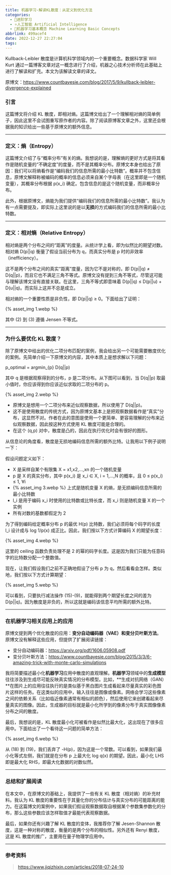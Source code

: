 ```yaml
---
title: 机器学习-解读KL散度：从定义到优化方法
categories:
  - 🌙进阶学习
  - ⭐人工智能 Artificial Intelligence
  - 💫机器学习基本概念 Machine Learning Basic Concepts
abbrlink: 499acef4
date: 2022-12-27 22:27:04
tags:
---
```


Kullback-Leibler 散度是计算机科学领域内的一个重要概念。数据科学家 Will Kurt 通过一篇博客文章对这一概念进行了介绍，机器之心技术分析师在此基础上进行了解读和扩充。本文为该解读文章的译文。

原博文：<https://www.countbayesie.com/blog/2017/5/9/kullback-leibler-divergence-explained>

### 引言

这篇博文将介绍 KL 散度，即相对熵。这篇博文给出了一个理解相对熵的简单例子，因此这里不会试图重写原作者的内容。除了阅读原博客文章之外，这里还会根据我的知识给出一些基于原博文的额外信息。

<!--more-->

***

### 定义：熵（Entropy）

这篇博文介绍了与“概率分布”有关的熵。我想说的是，理解熵的更好方式是将其看作是随机变量的“不确定度”的度量，而不是其概率分布。原博文本身也给出了原因：我们可以将熵看作是“编码我们的信息所需的最小比特数”。概率并不包含信息，原博文解释称被编码的概率的信息必须来自某个字母表（在这里即是一个随机变量），其概率分布根据 p(x_i) 确定。包含信息的是这个随机变量，而非概率分布。

此外，根据原博文，熵能为我们提供“编码我们的信息所需的最小比特数”。我认为有一点需要提及，即实际上这里说的是以**无损**的方式编码我们的信息所需的最小比特数。

***

### 定义：相对熵（Relative Entropy）

相对熵是两个分布之间的“距离”的度量。从统计学上看，即为似然比的期望对数。相对熵 D(p||q) 衡量了假设当前分布为 q，而真实分布是 p 时的非效率（inefficiency）。

这不是两个分布之间的真实“距离”度量，因为它不是对称的，即 D(p||q) ≠ D(q||p)，而且它也不满足三角不等式。原博文没有提到三角不等式，尽管这可能与理解该博文没有直接关联。在这里，三角不等式即意味着 D(p||q) ≤ D(p||u) + D(u||q)。而实际上这并不总是成立。

相对熵的一个重要性质是非负性，即 D(p||q) ≥ 0。下面给出了证明：

{% asset_img 1.webp %}

其中 (2) 到 (3) 遵循 Jensen 不等式。

***

### 为什么要优化 KL 散度？

除了原博文中给出的优化二项分布匹配的案例，我会给出另一个可能需要散度优化的案例。先简单介绍一下原博文的内容，其中本质上是想求解以下问题：

p_optimal = argmin_{p} D(q||p)

其中 q 是根据观察得到的分布，p 是二项分布。从下图可以看到，当 D(q||p) 取最小值时，你应该得到你应该近似求取的二项分布的 p。

{% asset_img 2.webp %}

- 原博文是想用一个二项分布来近似观察数据，所以使用了 D(q||p)。
- 这不是使用散度的传统方式，因为原博文基本上是把观察数据看作是“真实”分布，这显然不对。作者在此的意图是使用一个更简单、更容易理解的分布来近似观察数据，因此按这种方式使用 KL 散度可能是合理的。
- 在这个 (q,p) 对中，散度是凸的，因此在执行优化时会有很好的图形。

从信息论的角度看，散度是无损地编码信息所需的额外比特。让我用以下例子说明一下：

假设问题定义如下：
- X 是采样自某个有限集 X = x1,x2,...,xn 的一个随机变量
- p 是 X 的真实分布，其中 p(x_i) 是 x_i ∈ X, i = 1,...,N 的概率，且 0 ≤ p(x_i) ≤ 1, ∀i
- {% asset_img 3.webp %} 上式是随机变量 X 的熵，是无损编码信息所需的最小比特数
- l_i 是用于编码 x_i 时使用的比特数或比特长度，而 x_i 则是随机变量 X 的一个实例
- 所有对数的基数都假定为 2

为了得到编码给定概率分布 p 的最优 H(p) 比特数，我们必须将每个码字的长度 l_i 设计成与 log 1/p(x) 成正比。因此，我们按以下方式计算编码 X 的期望长度：

{% asset_img 4.webp %}

这里的 ceiling 函数负责处理不是 2 的幂的码字长度。这是因为我们只能为任意码字的比特数分配一个整数值。

现在，让我们假设我们之前不正确地假设了分布 p 为 q，然后看看会怎样。类似地，我们按以下方式计算期望：

{% asset_img 5.webp %}

可以看到，只要执行减法操作 (15)-(9)，就能得到两个期望长度之间的差为 D(p||q)。因为散度是非负的，所以这就是编码该信息平均所需的额外比特。

***

### 在机器学习相关应用上的应用

原博文提到两个优化散度的应用：**变分自动编码器（VAE）**和**变分贝叶斯方法**。原博文没有解释这些应用，但提供了扩展阅读链接：

- 变分自动编码器：<https://arxiv.org/pdf/1606.05908.pdf>
- 变分贝叶斯方法：<https://www.countbayesie.com/blog/2015/3/3/6-amazing-trick-with-monte-carlo-simulations>

我将简要描述最小化**机器学习**应用中散度的直观理解。**机器学习**领域中的**生成模型**往往涉及到生成尽可能反映真实情况的分布模型。比如，**生成对抗网络（GAN）**在图片上的应用往往执行的是类似基于黑白图片生成看起来尽量真实的彩色图片这样的任务。在这类似的应用中，输入往往是图像或像素。网络会学习这些像素之间的依赖关系（比如临近像素通常有相似的颜色），然后使用它来创建看起来尽量真实的图像。因此，生成器的目标就是最小化所学到的像素分布于真实图像像素分布之间的散度。

最后，我想说的是，KL 散度最小化可被看作是似然比最大化，这出现在了很多应用中。下面给出了一个看待这一问题的简单方法：

{% asset_img 6.webp %}

从 (18) 到 (19)，我们丢弃了 -H(p)，因为这是一个常数。可以看到，如果我们最小化等式左侧，我们就是在分布 p 上最大化 log q(x) 的期望。因此，最小化 LHS 即是最大化 RHS，即最大化数据的对数似然。

***

### 总结和扩展阅读

在本文中，在原博文的基础上，我提供了一些有关 KL 散度（相对熵）的补充材料。我认为 KL 散度的重要性在于其量化你的分布估计与真实分布的可能距离的能力。在这篇博文的案例中，如果我们假设观察数据取自根据某个参数集参数化的分布，那么这些参数应该怎样取值才最能代表观察数据。

最后，如果你还有兴趣了解 KL 散度的变体，我推荐你了解 Jesen-Shannon 散度，这是一种对称的散度，衡量的是两个分布的相似性。另外还有 Renyi 散度，这是 KL 散度的推广，主要用在量子物理学应用中。

***

### 参考资料

> <https://www.jiqizhixin.com/articles/2018-07-24-10>
